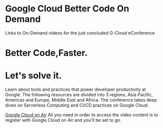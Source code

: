 # Google Cloud Better Code On Demand
Links to On-Demand videos for the just concluded G-Cloud eConference

# Better Code,Faster.
# Let's solve it.

Learn about tools and practices that power developer productivity at Google. The following resources are divided into 3 regions, Asia Pacific, Americas and Europe, Middle East and Africa. The conference takes deep dives on Serverless Computing and CI/CD practices on Google Cloud. 

[Google Cloud on Air](https://cloudonair.withgoogle.com/events/app-dev/schedule)
All you need in order to access the video content is to register with Google Cloud on Air and you'll be set to go.
